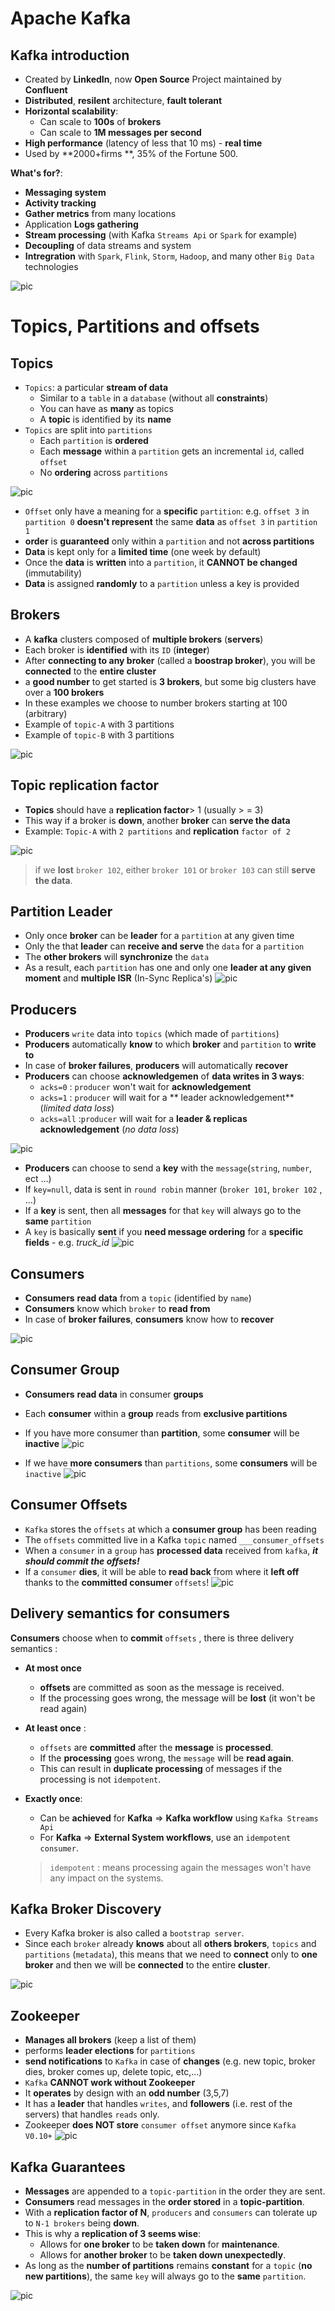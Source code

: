 # Apache Kafka

**Kafka introduction**
----

- Created by **LinkedIn**, now **Open Source** Project maintained by **Confluent**
- **Distributed**, **resilent** architecture, **fault tolerant**
- **Horizontal scalability**:
	- Can scale to **100s** of **brokers**
	- Can scale to **1M messages per second**
- **High performance** (latency of less that 10 ms) - **real time**
- Used by **2000+firms **, 35% of the Fortune 500.
 
**What's for?**:

- **Messaging system**
- **Activity tracking**
- **Gather metrics** from many locations
- Application **Logs gathering**
- **Stream processing** (with Kafka `Streams Api` or `Spark` for example)
- **Decoupling** of data streams and system
- **Intregration** with `Spark`, `Flink`, `Storm`, `Hadoop`, and many other `Big Data` technologies

![pic](images/decouling-system.jpg)



# Topics, Partitions and offsets

**Topics**
----

- `Topics`: a particular **stream of data**
	- Similar to a `table` in a `database` (without all **constraints**) 
	- You can have as **many** as topics
	- A **topic** is identified by its **name**
- `Topics` are split into `partitions`
	- Each `partition` is **ordered**
	- Each **message** within a `partition` gets an incremental `id`, called `offset`
	- No **ordering** across `partitions`
	
![pic](images/partitions.jpg)

- `Offset` only have a meaning for a **specific** `partition`: e.g. `offset 3` in `partition 0` **doesn't represent** the same **data** as `offset 3` in `partition 1`
- **order** is **guaranteed** only within a `partition` and not **across partitions**
- **Data** is kept only for a **limited time** (one week by default)
- Once the **data** is **written** into a `partition`, it **CANNOT be changed** (immutability)
- **Data** is assigned **randomly** to a `partition` unless a key is provided

**Brokers**
----
- A **kafka** clusters composed of **multiple brokers** (**servers**)
- Each broker is **identified** with its `ID` (**integer**)
- After **connecting to any broker** (called a **boostrap broker**), you will be **connected** to the **entire cluster**
- a **good number** to get started is **3 brokers**, but some big clusters have over a **100 brokers**
- In these examples we choose to number brokers starting at 100 (arbitrary)
- Example of `topic-A` with 3 partitions
- Example of `topic-B` with 3 partitions

![pic](images/brokers.jpg)


**Topic replication factor**
----
- **Topics** should have a **replication factor**> 1 (usually > = 3)
- This way if a broker is **down**, another **broker** can **serve the data**
- Example: `Topic-A` with `2 partitions` and **replication** `factor of 2`

![pic](images/replication-factor.jpg)

> if we **lost** `broker 102`, either `broker 101` or `broker 103` can still **serve the data**.


**Partition Leader**
----
- Only once **broker** can be **leader** for a `partition` at any given time
- Only the that **leader** can **receive and serve** the `data` for a `partition`
- The **other brokers** will **synchronize** the `data`
- As a result, each `partition` has one and only one **leader at any given moment** and **multiple ISR** (In-Sync Replica's) 
![pic](images/partition-leader.jpg)


**Producers**
----
- **Producers** `write` data into `topics` (which made of `partitions`)
- **Producers** automatically **know** to which **broker** and `partition` to **write to**
- In case of **broker failures**, **producers** will automatically **recover**
- **Producers** can choose **acknowledgemen** of **data writes in 3 ways**: 
	- `acks=0` : `producer` won't wait for **acknowledgement**
	- `acks=1` : `producer` will wait for a ** leader acknowledgement** (*limited data loss*)
	- `acks=all` :`producer` will wait for a **leader & replicas acknowledgement**  (*no data loss*)
	
![pic](images/producers.jpg)


- **Producers** can choose to send a **key** with the `message`(`string`, `number`, ect ...)
- If `key=null`, data is sent in `round robin` manner (`broker 101`, `broker 102` , ...)
- If a **key** is sent, then all **messages** for that `key` will always go to the **same** `partition`
- A `key` is basically **sent** if you **need message ordering** for a **specific fields**
		- e.g. *truck_id*
![pic](images/producers-key.jpg)		


**Consumers**
----	
- **Consumers**	**read data** from a `topic` (identified by `name`)
- **Consumers**	know which `broker` to **read from**
- In case of **broker failures**, **consumers** know how to **recover**
	
![pic](images/Consumers.jpg)	
	
	
	
**Consumer Group**
----	

- **Consumers**	**read data** in consumer **groups**
- Each **consumer** within a **group** reads from **exclusive partitions**
- If you have more consumer than **partition**, some **consumer** will be **inactive**
![pic](images/consumer-groups.jpg)	


- If we have **more consumers** than `partitions`, some **consumers** will be `inactive`
 ![pic](images/inactive-consumer.jpg)	
 
 
 
 	
**Consumer Offsets**
----	

- `Kafka` stores the `offsets` at which a **consumer group** has been reading
- The `offsets` committed live in a Kafka `topic` named `___consumer_offsets`
- When a `consumer` in a `group` has **processed data** received from `kafka`, **_it should commit the offsets!_**
- If a `consumer` **dies**, it will be able to **read back** from where it **left off** thanks to the **committed consumer** `offsets`!
 ![pic](images/consumer-offsets.jpg)	
 
 	
**Delivery semantics for consumers**
----	

**Consumers** choose when to **commit** `offsets` , there is three delivery semantics :

- **At most once**
	- **offsets** are committed as soon as the message is received.
	- If the processing goes wrong, the message will be **lost** (it won't be read again)
- **At least once** :
	- `offsets` are **committed** after the **message** is **processed**.
	- If the **processing** goes wrong, the `message` will be **read again**.
	- This can result in **duplicate processing** of messages if the processing is not `idempotent`.
- **Exactly once**:
	- Can be **achieved** for **Kafka** => **Kafka workflow** using `Kafka Streams Api`
	- For **Kafka** => **External System workflows**, use an `idempotent consumer`.
	
	> `idempotent` : means processing again the messages won't have any impact on the systems.
	
	
**Kafka Broker Discovery**
----	
- Every Kafka broker is also called a `bootstrap server`.
- Since each `broker` already **knows** about all **others brokers**, `topics` and `partitions` (`metadata`), this means that we need to **connect** only to **one broker** and then we will be **connected** to the entire **cluster**.
	
 ![pic](images/broker-discovery.jpg)
 
 
**Zookeeper**
----	
- **Manages all brokers** (keep a list of them)
- performs **leader elections** for `partitions`
- **send notifications** to `Kafka` in case of **changes** (e.g. new topic, broker dies, broker comes up, delete topic, etc,...)
- `Kafka` **CANNOT work without Zookeeper**
- It **operates** by design with an **odd number** (3,5,7)
- It has a **leader** that handles `writes`, and **followers** (i.e. rest of the servers) that handles `reads` only.
- Zookeeper **does NOT store** `consumer offset` anymore since `Kafka V0.10+`
  ![pic](images/zookeeper.jpg)
 
**Kafka Guarantees**
----	
- **Messages** are appended to a `topic-partition` in the order they are sent.
- **Consumers** read messages in the **order stored** in a **topic-partition**.
- With a **replication factor of N**, `producers` and `consumers` can tolerate up to `N-1 brokers` being **down**.
- This is why a **replication of 3 seems wise**:
	- Allows for **one broker** to be **taken down** for **maintenance**.
	- Allows for **another broker** to be **taken down unexpectedly**.	
- As long as the **number of partitions** remains **constant** for a `topic` (**no new partitions**), the same `key` will always go to the **same** `partition`.

![pic](images/summary.jpg)
